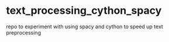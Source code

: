 # text_processing_cython_spacy
repo to experiment with using spacy and cython to speed up text preprocessing
